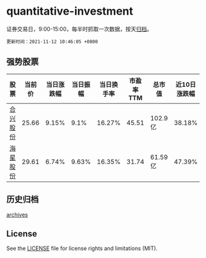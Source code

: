 # quantitative-investment

证券交易日，9:00-15:00，每半时抓取一次数据，按天[归档](archives)。

`更新时间：2021-11-12 10:46:05 +0800`

## 强势股票

|股票|当前价|当日涨跌幅|当日振幅|当日换手率|市盈率TTM|总市值|近10日涨跌幅|
|----|----|----|----|----|----|----|----|
|[合兴股份](https://xueqiu.com/S/SH605005)|25.66|9.15%|9.1%|16.27%|45.51|102.9亿|38.18%|
|[海星股份](https://xueqiu.com/S/SH603115)|29.61|6.74%|9.63%|16.35%|31.74|61.59亿|47.39%|

## 历史归档

[archives](archives)

## License

See the [LICENSE](LICENSE) file for license rights and limitations (MIT).
